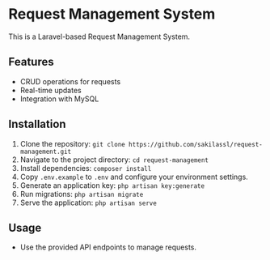 # Request Management System

This is a Laravel-based Request Management System.

## Features
- CRUD operations for requests
- Real-time updates
- Integration with MySQL

## Installation
1. Clone the repository: `git clone https://github.com/sakilassl/request-management.git`
2. Navigate to the project directory: `cd request-management`
3. Install dependencies: `composer install`
4. Copy `.env.example` to `.env` and configure your environment settings.
5. Generate an application key: `php artisan key:generate`
6. Run migrations: `php artisan migrate`
7. Serve the application: `php artisan serve`

## Usage
- Use the provided API endpoints to manage requests.
